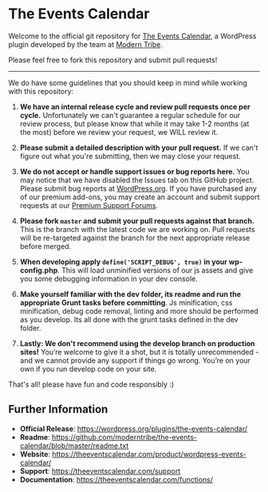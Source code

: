 # The Events Calendar

Welcome to the official git repository for [The Events Calendar](http://wordpress.org/plugins/the-events-calendar/), a WordPress plugin developed by the team at [Modern Tribe](https://theeventscalendar.com/the-team/).

Please feel free to fork this repository and submit pull requests!

-----

We do have some guidelines that you should keep in mind while working with this repository:

1. **We have an internal release cycle and review pull requests once per cycle.** Unfortunately we can't guarantee a regular schedule for our review process, but please know that while it may take 1-2 months (at the most) before we review your request, we WILL review it.

2. **Please submit a detailed description with your pull request.** If we can't figure out what you're submitting, then we may close your request.

3. **We do not accept or handle support issues or bug reports here.** You may notice that we have disabled the Issues tab on this GitHub project. Please submit bug reports at [WordPress.org](http://wordpress.org/support/plugin/the-events-calendar). If you have purchased any of our premium add-ons, you may create an account and submit support requests at our [Premium Support Forums](http://evnt.is/kj).

4. **Please fork `master` and submit your pull requests against that branch.** This is the branch with the latest code we are working on. Pull requests will be re-targeted against the branch for the next appropriate release before merged.

5. **When developing apply `define('SCRIPT_DEBUG', true)` in your wp-config.php**. This will load unminified versions of our js assets and give you some debugging information in your dev console.

6. **Make yourself familiar with the dev folder, its readme and run the appropriate Grunt tasks before committing**. Js minification, css minification, debug code removal, linting and more should be performed as you develop. Its all done with the grunt tasks defined in the dev folder.

7. **Lastly: We don't recommend using the develop branch on production sites!** You’re welcome to give it a shot, but it is totally unrecommended - and we cannot provide any support if things go wrong. You’re on your own if you run develop code on your site.

That's all! please have fun and code responsibly :)

## Further Information

* **Official Release**: https://wordpress.org/plugins/the-events-calendar/
* **Readme**: https://github.com/moderntribe/the-events-calendar/blob/master/readme.txt
* **Website**: https://theeventscalendar.com/product/wordpress-events-calendar/
* **Support**: https://theeventscalendar.com/support
* **Documentation**: https://theeventscalendar.com/functions/
